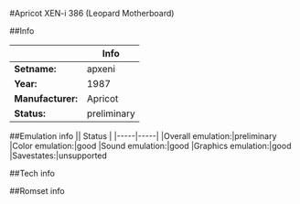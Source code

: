 #Apricot XEN-i 386 (Leopard Motherboard)

##Info

||Info|
|-----|-----|
|**Setname:**|apxeni
|**Year:**|1987
|**Manufacturer:**|Apricot
|**Status:**|preliminary

##Emulation info
|| Status |
|-----|-----|
|Overall emulation:|preliminary
|Color emulation:|good
|Sound emulation:|good
|Graphics emulation:|good
|Savestates:|unsupported

##Tech info

##Romset info

<!--- START OF EDITED COMMENT DO NOT TOUCH TEXT ABOVE-->
